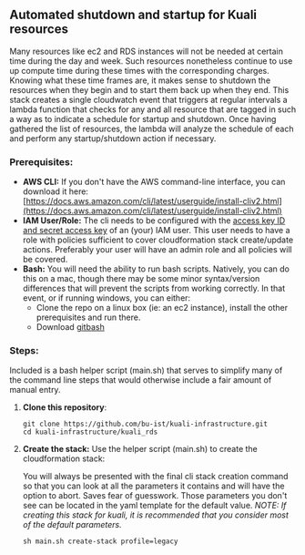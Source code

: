## Automated shutdown and startup for Kuali resources

Many resources like ec2 and RDS instances will not be needed at certain time during the day and week.
Such resources nonetheless continue to use up compute time during these times with the corresponding charges.
Knowing what these time frames are, it makes sense to shutdown the resources when they begin and to start them back up when they end.
This stack creates a single cloudwatch event that triggers at regular intervals a lambda function that checks for any and all resource that are tagged in such a way as to indicate a schedule for startup and shutdown.
Once having gathered the list of resources, the lambda will analyze the schedule of each and perform any startup/shutdown action if necessary.



### Prerequisites:

- **AWS CLI:** 
  If you don't have the AWS command-line interface, you can download it here:
  [https://docs.aws.amazon.com/cli/latest/userguide/install-cliv2.html](https://docs.aws.amazon.com/cli/latest/userguide/install-cliv2.html)
- **IAM User/Role:**
  The cli needs to be configured with the [access key ID and secret access key](https://docs.aws.amazon.com/general/latest/gr/aws-sec-cred-types.html#access-keys-and-secret-access-keys) of an (your) IAM user. This user needs to have a role with policies sufficient to cover cloudformation stack create/update actions. Preferably your user will have an admin role and all policies will be covered.
- **Bash:**
  You will need the ability to run bash scripts. Natively, you can do this on a mac, though there may be some minor syntax/version differences that will prevent the scripts from working correctly. In that event, or if running windows, you can either:
  - Clone the repo on a linux box (ie: an ec2 instance), install the other prerequisites and run there.
  - Download [gitbash](https://git-scm.com/downloads)



### Steps:

Included is a bash helper script (main.sh) that serves to simplify many of the command line steps that would otherwise include a fair amount of manual entry. 

1. **Clone this repository**:

   ```
   git clone https://github.com/bu-ist/kuali-infrastructure.git
   cd kuali-infrastructure/kuali_rds
   ```

2. **Create the stack:**
   Use the helper script (main.sh) to create the cloudformation stack:

   You will always be presented with the final cli stack creation command so that you can look at all the parameters it contains and will have the option to abort. Saves fear of guesswork. Those parameters you don't see can be located in the yaml template for the default value.
   *NOTE: If creating this stack for kuali, it is recommended that you consider most of the default parameters.*

   ```
   sh main.sh create-stack profile=legacy 
   ```

   

